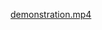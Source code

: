 [demonstration.mp4](https://github.com/PavelShershov/graphical-interface-design/blob/main/Swipe_View/demonstration.mp4)

